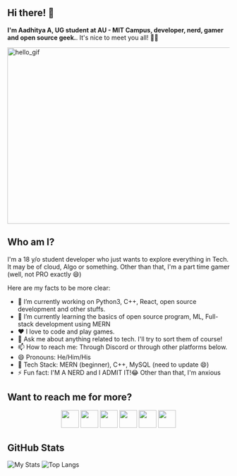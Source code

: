 ## Hi there! 👋

**I'm Aadhitya A, UG student at AU - MIT Campus, developer, nerd, gamer and open source geek.**. It's nice to meet you all! 👋👋

<img src="https://raw.githubusercontent.com/alphaX86/alphaX86/master/source.gif" height="400" width="800" loading="lazy" alt="hello_gif">

## Who am I?

I'm a 18 y/o student developer who just wants to explore everything in Tech. It may be of cloud, Algo or something. Other than that, I'm a part time gamer (well, not PRO exactly :smile:)

Here are my facts to be more clear:
- 🔭 I’m currently working on Python3, C++, React, open source development and other stuffs. 
- 🌱 I’m currently learning the basics of open source program, ML, Full-stack development using MERN
- ❤️ I love to code and play games.
- 💬 Ask me about anything related to tech. I'll try to sort them of course!
- 📫 How to reach me: Through Discord or through other platforms below. 
- 😄 Pronouns: He/Him/His
- :book: Tech Stack: MERN (beginner), C++, MySQL (need to update :smile:)
- ⚡ Fun fact: I'M A NERD and I ADMIT IT!😂 Other than that, I'm anxious

## Want to reach me for more?

<p align="center">
  <a href="https://linkedin.com/in/alphaX86"><img height="40" width="40" src="https://unpkg.com/simple-icons@v3/icons/linkedin.svg" ></a>
  <a href="https://twitter.com/KryoX86_64"><img height="40" width="40" src="https://unpkg.com/simple-icons@v3/icons/twitter.svg" ></a>
  <a href="mailto:echo-864@wearehackerone.com"><img height="40" width="40" src="https://unpkg.com/simple-icons@v3/icons/gmail.svg" ></a>
  <a href="https://kryome.carrd.co"><img height="40" width="40" src="https://unpkg.com/simple-icons@v3/icons/processwire.svg" /></a>
  <a href="https://www.hackerrank.com/alphaX86"><img height="40" width="40" src="https://unpkg.com/simple-icons@v3/icons/hackerrank.svg" /></a>
  <a href="https://dev.to/alphax86"><img height="40" width="40" src="https://unpkg.com/simple-icons@v3/icons/dev-dot-to.svg" /></a>
</p>

<!-- GitHub stats card from anuraghazra/github-readme-stats which is basically a front-end app powered by Vercel -->
## GitHub Stats
![My Stats](https://github-readme-stats.vercel.app/api?username=alphaX86&show_icons=true&count_private=true&theme=synthwave)
![Top Langs](https://github-readme-stats.vercel.app/api/top-langs/?username=alphaX86&theme=synthwave)
